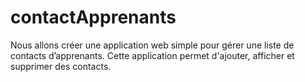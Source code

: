 # contactApprenants
Nous allons créer une application web simple pour gérer une liste de contacts d’apprenants. Cette application permet d'ajouter, afficher et supprimer des contacts.
